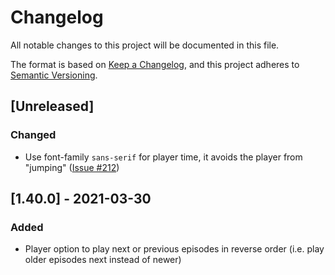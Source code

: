 # Changelog

All notable changes to this project will be documented in this file.

The format is based on [Keep a Changelog](https://keepachangelog.com/en/1.0.0/),
and this project adheres to [Semantic Versioning](https://semver.org/spec/v2.0.0.html).

## [Unreleased]

### Changed

- Use font-family `sans-serif` for player time, it avoids the player from "jumping" ([Issue #212](https://github.com/podStation/podStation/issues/212))

## [1.40.0] - 2021-03-30

### Added

- Player option to play next or previous episodes in reverse order (i.e. play older episodes next instead of newer)
